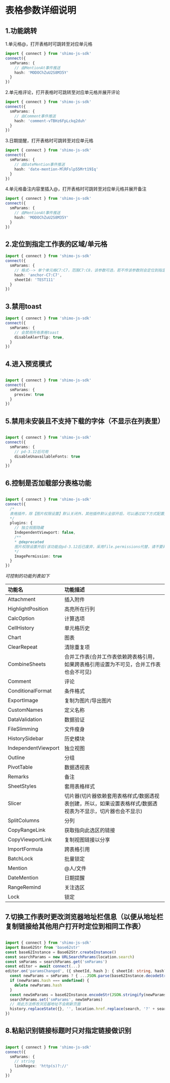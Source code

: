 
# 表格参数详细说明

## 1.功能跳转

1.单元格@，打开表格时可跳转至对应单元格

```typescript
import { connect } from 'shimo-js-sdk'
connect({
  smParams: {
    // 由MentionAt事件推送
    hash: 'MODOChZuU2S8M35Y'
  }
})
```
2.单元格评论，打开表格时可跳转至对应单元格并展开评论
```typescript
import { connect } from 'shimo-js-sdk'
connect({
  smParams: {
    // 由Comment事件推送
    hash: 'comment-vTBHz6FpLckq2duh'
  }
})
```
3.日期提醒，打开表格时可跳转至对应单元格
```typescript
import { connect } from 'shimo-js-sdk'
connect({
  smParams: {
    // 由DateMention事件推送
    hash: 'date-mention-MlRFslp55Mrt19Iq'
  }
})
```
4.单元格备注内容里插入@，打开表格时可跳转至对应单元格并展开备注
```typescript
import { connect } from 'shimo-js-sdk'
connect({
  smParams: {
    // 由MentionAt事件推送
    hash: 'MODOChZuU2S8M35Y'
  }
})
```

## 2.定位到指定工作表的区域/单元格

```typescript
import { connect } from 'shimo-js-sdk'
connect({
  smParams: {
    // 格式--> 单个单元格C7:C7，范围C7:C8，该参数可选，若不传该参数则会定位到指定工作表的上一次选中的单元格（如果没打开过则默认为A1单元格）
    hash: 'anchor-C7:C7',
    sheetId: 'TEST111'
  }
})
```

## 3.禁用toast

```typescript
import { connect } from 'shimo-js-sdk'
connect({
  smParams: {
    // 会禁用所有表格toast
    disableAlertTip: true,
  }
})
```

## 4.进入预览模式

```typescript

import { connect } from 'shimo-js-sdk'
connect({
  smParams: {
    preview: true
  }
})
```

## 5.禁用未安装且不支持下载的字体（不显示在列表里）

```typescript

import { connect } from 'shimo-js-sdk'
connect({
  smParams: {
    // pd-3.12后可用
    disableUnavailableFonts: true
  }
})
```

## 6.控制是否加载部分表格功能

```typescript

import { connect } from 'shimo-js-sdk'
connect({
  /*
  表格插件，除【图片权限设置】默认关闭外，其他插件默认全部开启，可以通过如下方式配置插件隐藏
  */
  plugins: {
    // 独立视图隐藏
    IndependentViewport: false, 
    /**
    * @deprecated
    图片权限设置开启(该功能自pd-3.12后已废弃，采用file.permissions代替，请不要再传递该参数)
    */
    ImagePermission: true
  }
})
```
<i>可控制的功能列表如下</i>

|功能名|功能描述|
|:----|:----|
|Attachment|插入附件|
|HighlightPosition|高亮所在行列|
|CalcOption|计算选项|
|CellHistory|单元格历史|
|Chart|图表|
|ClearRepeat|清除重复项|
|CombineSheets|合并工作表(合并工作表依赖跨表格引用，如果跨表格引用设置为不可见，合并工作表也会不可见)|
|Comment|评论|
|ConditionalFormat|条件格式|
|ExportImage|复制为图片/导出图片|
|CustomNames|定义名称|
|DataValidation|数据验证|
|FileSlimming|文件瘦身|
|HistorySidebar|历史模块|
|IndependentViewport|独立视图|
|Outline|分组|
|PivotTable|数据透视表|
|Remarks|备注|
|SheetStyles|套用表格样式|
|Slicer|切片器(切片器依赖套用表格样式/数据透视表创建，所以，如果设置表格样式/数据透视表为不显示，切片器也会不显示)|
|SplitColumns|分列|
|CopyRangeLink|获取指向此选区的链接|
|CopyViewportLink|复制视图链接以分享|
|ImportFormula|跨表格引用|
|BatchLock|批量锁定|
|Mention|@人/文件|
|DateMention|日期提醒|
|RangeRemind|关注选区|
|Lock|锁定|



## 7.切换工作表时更改浏览器地址栏信息（以便从地址栏复制链接给其他用户打开时定位到相同工作表）

```typescript

import { connect } from 'shimo-js-sdk'
import Base62Str from 'base62str'
const base62Instance = Base62Str.createInstance()
const searchParams = new URLSearchParams(location.search)
const smParams = searchParams.get('smParams')
const editor = await connect(...)
editor.on('paramsChanged', ({ sheetId, hash }: { sheetId: string, hash?: string }) => {
  const newParams = smParams ? { ...JSON.parse(base62Instance.decodeStr(smParams)), sheetId, hash } : { sheetId, hash }
  if (newParams.hash === undefined) {
    delete newParams.hash
  }
  const newSmParams = base62Instance.encodeStr(JSON.stringify(newParams))
  searchParams.set('smParams', newSmParams)
  // 用此方法修改浏览器地址不会刷新页面
  history.replaceState({}, '', location.href.replace(search, '?' + searchParams.toString()))
})
```

## 8.粘贴识别链接标题时只对指定链接做识别

```typescript

import { connect } from 'shimo-js-sdk'
connect({
  smParams: {
    // string
    linkRegex: 'http(s)?://'
  }
})
```